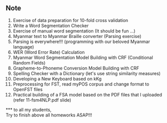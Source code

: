 ## Note  
1. Exercise of data preparation for 10-fold cross validation  
2. Write a Word Segmentation Checker  
3. Exercise of manual word segmentation (It should be fun ...)  
4. Myanmar text to Myanmar Braille converter (Parsing exercise)  
5. Parsing is everywhere!!! (programming with our beloved Myanmar language)  
6. WER (Word Error Rate) Calculation  
7. Myanmar Word Segmentation Model Building with CRF (Conditional Random Fields)  
8. Grapheme-to-Phoneme Conversion Model Building with CRF  
9. Spelling Checker with a Dictionary (let's use string similarity measures)  
10. Developing a New Keyboard based on kKg   
11. Preprocessing for FST, read myPOS corpus and change format to OpenFST files  
12. Practical building of a FSA model based on the PDF files that I uploaded (refer 11-fsm4NLP.pdf slide)  

*** to all my students,   
Try to finish above all homeworks ASAP!!!

